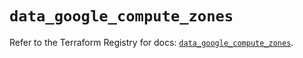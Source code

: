 # `data_google_compute_zones`

Refer to the Terraform Registry for docs: [`data_google_compute_zones`](https://registry.terraform.io/providers/hashicorp/google-beta/5.12.0/docs/data-sources/google_compute_zones).
